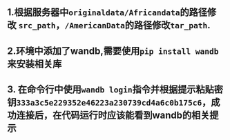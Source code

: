 ## 1.根据服务器中```originaldata/Africandata```的路径修改 ```src_path```，```/AmericanData```的路径修改```tar_path```. 
## 2.环境中添加了wandb,需要使用`pip install wandb`来安装相关库
## 3. 在命令行中使用`wandb login`指令并根据提示粘贴密钥`333a3c5e229352e46223a230739cd4a6c0b175c6`，成功连接后，在代码运行时应该能看到wandb的相关提示

